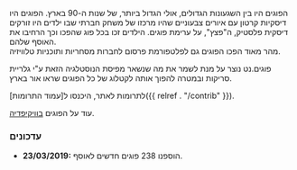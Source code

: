 הפוגים היו בין השגעונות הגדולים, אולי הגדול ביותר, של שנות ה-90 בארץ. הפוגים היו דיסקיות קרטון עם איורים צבעוניים שהיו מרכזו של משחק חברתי שבו ילדים היו זורקים דיסקית פלסטיק, ה"פצץ", על ערימת פוגים. הילדים זכו בכל פוג שהפכו וכך הרחיבו את האוסף שלהם.  
מהר מאוד הפכו הפוגים גם לפלטפורמת פרסום לחברות מסחריות ותוכניות טלוויזיה.  

פוגים.נט נוצר על מנת לשמר את מה שנשאר מפיסת הנוסטלגיה הזאת ע"י גלריית סריקות ובמטרה להפוך אותה לקטלוג של כל הפוגים שראו אור בארץ.  

לתרומות לאתר, היכנסו ל[עמוד התרומות]({{ relref . "/contrib" }}).

עוד על הפוגים <a href="https://he.wikipedia.org/wiki/%D7%A4%D7%95%D7%92%D7%99%D7%9D" target="_blank">בוויקיפדיה</a>.

### עדכונים

- **23/03/2019:** הוספנו 238 פוגים חדשים לאוסף.